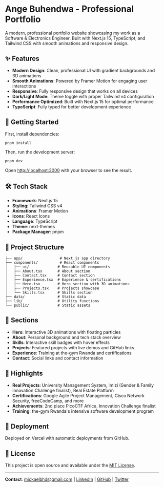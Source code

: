 # Ange Buhendwa - Professional Portfolio

A modern, professional portfolio website showcasing my work as a Software & Electronics Engineer. Built with Next.js 15, TypeScript, and Tailwind CSS with smooth animations and responsive design.

## ✨ Features

- **Modern Design**: Clean, professional UI with gradient backgrounds and 3D animations
- **Smooth Animations**: Powered by Framer Motion for engaging user interactions
- **Responsive**: Fully responsive design that works on all devices
- **Dark/Light Mode**: Theme toggle with proper Tailwind v4 configuration
- **Performance Optimized**: Built with Next.js 15 for optimal performance
- **TypeScript**: Fully typed for better development experience

## 🚀 Getting Started

First, install dependencies:

```bash
pnpm install
```

Then, run the development server:

```bash
pnpm dev
```

Open [http://localhost:3000](http://localhost:3000) with your browser to see the result.

## 🛠️ Tech Stack

- **Framework**: Next.js 15
- **Styling**: Tailwind CSS v4
- **Animations**: Framer Motion
- **Icons**: React Icons
- **Language**: TypeScript
- **Theme**: next-themes
- **Package Manager**: pnpm

## 📁 Project Structure

```
├── app/                 # Next.js app directory
├── components/          # React components
│   ├── ui/             # Reusable UI components
│   ├── About.tsx       # About section
│   ├── Contact.tsx     # Contact section
│   ├── Experience.tsx  # Experience & certifications
│   ├── Hero.tsx        # Hero section with 3D animations
│   ├── Projects.tsx    # Projects showcase
│   └── Skills.tsx      # Skills section
├── data/               # Static data
├── lib/                # Utility functions
└── public/             # Static assets
```

## 🎨 Sections

- **Hero**: Interactive 3D animations with floating particles
- **About**: Personal background and tech stack overview
- **Skills**: Interactive skill badges with hover effects
- **Projects**: Featured projects with live demos and GitHub links
- **Experience**: Training at the-gym Rwanda and certifications
- **Contact**: Social links and contact information

## 🌟 Highlights

- **Real Projects**: University Management System, Imizi (Gender & Family Innovation Challenge finalist), Real Estate Platform
- **Certifications**: Google Agile Project Management, Cisco Network Security, freeCodeCamp, and more
- **Achievements**: 2nd place PicoCTF Africa, Innovation Challenge finalist
- **Training**: the-gym Rwanda's intensive software development program

## 🚀 Deployment

Deployed on Vercel with automatic deployments from GitHub.

## 📄 License

This project is open source and available under the [MIT License](LICENSE).

---

**Contact**: mickaelbhd@gmail.com | [LinkedIn](https://www.linkedin.com/in/angebhd/) | [GitHub](https://github.com/angebhd) | [Twitter](https://x.com/angebhd)